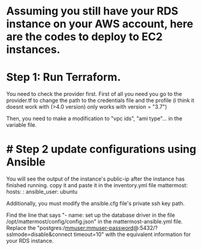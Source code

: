 # Assuming you still have your RDS instance on your AWS account, here are the codes to deploy to EC2 instances. 
# Step 1: Run Terraform.
You need to check the provider first.
First of all you need you go to the provider.tf to change the path to the credentials file and the profile (i think it doesnt work with (>4.0 version) only works with version = "3.7")

Then, you need to make a modification to "vpc ids", "ami type"... in the variable file.

# # Step 2 update configurations using Ansible
You will see the output of the instance's public-ip after the instance has finished running.
copy it and paste it in the inventory.yml file
mattermost:
  hosts:
    <ec2-ip>:
      ansible_user: ubuntu

Additionally, you must modify the ansible.cfg file's private ssh key path.

Find the line that says "- name: set up the database driver in the file /opt/mattermost/config/config.json" in the mattermost-ansible.yml file. Replace the "postgres:/<mmuser:mmuser-password>@<host-name-or-IP>:5432/<databasename>?sslmode=disable&connect timeout=10" with the equivalent information for your RDS instance.